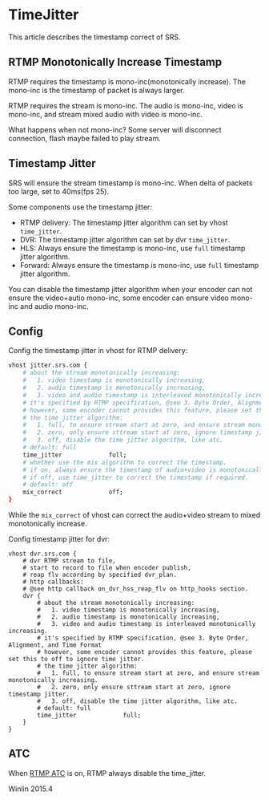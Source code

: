 # TimeJitter

This article describes the timestamp correct of SRS.

## RTMP Monotonically Increase Timestamp

RTMP requires the timestamp is mono-inc(monotonically increase). The mono-inc is the 
timestamp of packet is always larger.

RTMP requires the stream is mono-inc. The audio is mono-inc, 
video is mono-inc, and stream mixed audio with video is mono-inc. 

What happens when not mono-inc? Some server will disconnect connection, flash maybe
failed to play stream.

## Timestamp Jitter

SRS will ensure the stream timestamp is mono-inc. When delta of packets too large, set to 40ms(fps 25).

Some components use the timestamp jitter:
* RTMP delivery: The timestamp jitter algorithm can set by vhost `time_jitter`.
* DVR: The timestamp jitter algorithm can set by dvr `time_jitter`.
* HLS: Always ensure the timestamp is mono-inc, use `full` timestamp jitter algorithm.
* Forward: Always ensure the timestamp is mono-inc, use `full` timestamp jitter algorithm.

You can disable the timestamp jitter algorithm when your encoder can not ensure the 
video+autio mono-inc, some encoder can ensure video mono-inc and audio mono-inc.

## Config

Config the timestamp jitter in vhost for RTMP delivery:

```bash
vhost jitter.srs.com {
    # about the stream monotonically increasing:
    #   1. video timestamp is monotonically increasing, 
    #   2. audio timestamp is monotonically increasing,
    #   3. video and audio timestamp is interleaved monotonically increasing.
    # it's specified by RTMP specification, @see 3. Byte Order, Alignment, and Time Format
    # however, some encoder cannot provides this feature, please set this to off to ignore time jitter.
    # the time jitter algorithm:
    #   1. full, to ensure stream start at zero, and ensure stream monotonically increasing.
    #   2. zero, only ensure sttream start at zero, ignore timestamp jitter.
    #   3. off, disable the time jitter algorithm, like atc.
    # default: full
    time_jitter             full;
    # whether use the mix algorithm to correct the timestamp.
    # if on, always ensure the timestamp of audio+video is monotonically increase.
    # if off, use time_jitter to correct the timestamp if required.
    # default: off
    mix_correct             off;
}
```

While the `mix_correct` of vhost can correct the audio+video stream to mixed monotonically increase.

Config timestamp jitter for dvr:

```
vhost dvr.srs.com {
    # dvr RTMP stream to file,
    # start to record to file when encoder publish,
    # reap flv according by specified dvr_plan.
    # http callbacks:
    # @see http callback on_dvr_hss_reap_flv on http_hooks section.
    dvr {
        # about the stream monotonically increasing:
        #   1. video timestamp is monotonically increasing, 
        #   2. audio timestamp is monotonically increasing,
        #   3. video and audio timestamp is interleaved monotonically increasing.
        # it's specified by RTMP specification, @see 3. Byte Order, Alignment, and Time Format
        # however, some encoder cannot provides this feature, please set this to off to ignore time jitter.
        # the time jitter algorithm:
        #   1. full, to ensure stream start at zero, and ensure stream monotonically increasing.
        #   2. zero, only ensure sttream start at zero, ignore timestamp jitter.
        #   3. off, disable the time jitter algorithm, like atc.
        # default: full
        time_jitter             full;
    }
}
```

## ATC

When [RTMP ATC](v1_EN_RTMP-ATC) is on,
RTMP always disable the time_jitter.

Winlin 2015.4
